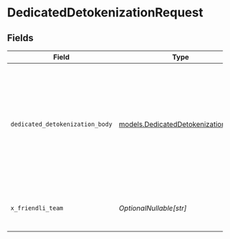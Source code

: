 # DedicatedDetokenizationRequest


## Fields

| Field                                                                                | Type                                                                                 | Required                                                                             | Description                                                                          | Example                                                                              |
| ------------------------------------------------------------------------------------ | ------------------------------------------------------------------------------------ | ------------------------------------------------------------------------------------ | ------------------------------------------------------------------------------------ | ------------------------------------------------------------------------------------ |
| `dedicated_detokenization_body`                                                      | [models.DedicatedDetokenizationBody](../models/dedicateddetokenizationbody.md)       | :heavy_check_mark:                                                                   | N/A                                                                                  | {<br/>"model": "(endpoint-id)",<br/>"tokens": [<br/>128000,<br/>3923,<br/>374,<br/>1803,<br/>1413,<br/>15592,<br/>30<br/>]<br/>} |
| `x_friendli_team`                                                                    | *OptionalNullable[str]*                                                              | :heavy_minus_sign:                                                                   | ID of team to run requests as (optional parameter).                                  |                                                                                      |